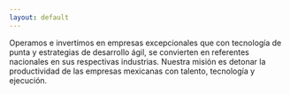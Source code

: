 ```yaml
---
layout: default
---
```

  
  
  
  
  
  
Operamos e invertimos en empresas excepcionales que con tecnología de punta y estrategias de desarrollo ágil, se convierten en referentes nacionales en sus respectivas industrias. Nuestra misión es detonar la productividad de las empresas mexicanas con talento, tecnología y ejecución.
